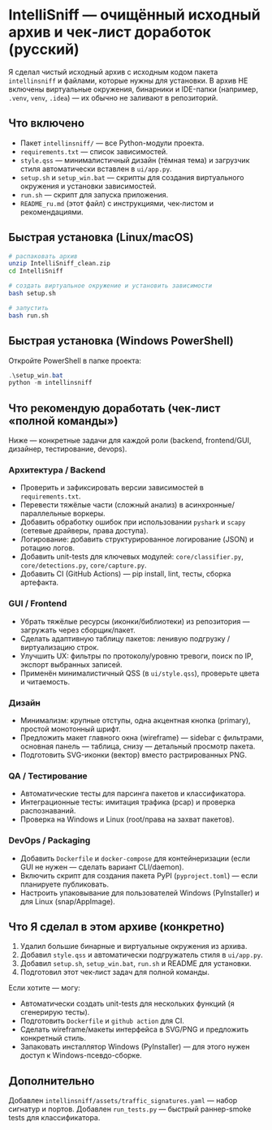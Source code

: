 # IntelliSniff — очищённый исходный архив и чек‑лист доработок (русский)

Я сделал чистый исходный архив с исходным кодом пакета `intellinsniff` и файлами, которые нужны для установки.
В архив НЕ включены виртуальные окружения, бинарники и IDE-папки (например, `.venv`, `venv`, `.idea`) — их обычно не заливают в репозиторий.

## Что включено
- Пакет `intellinsniff/` — все Python-модули проекта.
- `requirements.txt` — список зависимостей.
- `style.qss` — минималистичный дизайн (тёмная тема) и загрузчик стиля автоматически вставлен в `ui/app.py`.
- `setup.sh` и `setup_win.bat` — скрипты для создания виртуального окружения и установки зависимостей.
- `run.sh` — скрипт для запуска приложения.
- `README_ru.md` (этот файл) с инструкциями, чек‑листом и рекомендациями.

## Быстрая установка (Linux/macOS)
```bash
# распаковать архив
unzip IntelliSniff_clean.zip
cd IntelliSniff

# создать виртуальное окружение и установить зависимости
bash setup.sh

# запустить
bash run.sh
```

## Быстрая установка (Windows PowerShell)
Откройте PowerShell в папке проекта:
```powershell
.\setup_win.bat
python -m intellinsniff
```

## Что рекомендую доработать (чек‑лист «полной команды»)
Ниже — конкретные задачи для каждой роли (backend, frontend/GUI, дизайнер, тестирование, devops).

### Архитектура / Backend
- Проверить и зафиксировать версии зависимостей в `requirements.txt`.
- Перевести тяжёлые части (сложный анализ) в асинхронные/параллельные воркеры.
- Добавить обработку ошибок при использовании `pyshark` и `scapy` (сетевые драйверы, права доступа).
- Логирование: добавить структурированное логирование (JSON) и ротацию логов.
- Добавить unit-tests для ключевых модулей: `core/classifier.py`, `core/detections.py`, `core/capture.py`.
- Добавить CI (GitHub Actions) — pip install, lint, тесты, сборка артефакта.

### GUI / Frontend
- Убрать тяжёлые ресурсы (иконки/библиотеки) из репозитория — загружать через сборщик/пакет.
- Сделать адаптивную таблицу пакетов: ленивую подгрузку / виртуализацию строк.
- Улучшить UX: фильтры по протоколу/уровню тревоги, поиск по IP, экспорт выбранных записей.
- Применён минималистичный QSS (в `ui/style.qss`), проверьте цвета и читаемость.

### Дизайн
- Минимализм: крупные отступы, одна акцентная кнопка (primary), простой монотонный шрифт.
- Предложить макет главного окна (wireframe) — sidebar с фильтрами, основная панель — таблица, снизу — детальный просмотр пакета.
- Подготовить SVG-иконки (вектор) вместо растрированных PNG.

### QA / Тестирование
- Автоматические тесты для парсинга пакетов и классификатора.
- Интеграционные тесты: имитация трафика (pcap) и проверка распознаваний.
- Проверка на Windows и Linux (root/права на захват пакетов).

### DevOps / Packaging
- Добавить `Dockerfile` и `docker-compose` для контейнеризации (если GUI не нужен — сделать вариант CLI/daemon).
- Включить скрипт для создания пакета PyPI (`pyproject.toml`) — если планируете публиковать.
- Настроить упаковывание для пользователей Windows (PyInstaller) и для Linux (snap/AppImage).

## Что Я сделал в этом архиве (конкретно)
1. Удалил большие бинарные и виртуальные окружения из архива.
2. Добавил `style.qss` и автоматически подгружатель стиля в `ui/app.py`.
3. Добавил `setup.sh`, `setup_win.bat`, `run.sh` и README для установки.
4. Подготовил этот чек‑лист задач для полной команды.

Если хотите — могу:
- Автоматически создать unit-tests для нескольких функций (я сгенерирую тесты).
- Подготовить `Dockerfile` и `github action` для CI.
- Сделать wireframe/макеты интерфейса в SVG/PNG и предложить конкретный стиль.
- Запаковать инсталлятор Windows (PyInstaller) — для этого нужен доступ к Windows-псевдо-сборке.

## Дополнительно
Добавлен `intellinsniff/assets/traffic_signatures.yaml` — набор сигнатур и портов.
Добавлен `run_tests.py` — быстрый раннер-smoke tests для классификатора.
